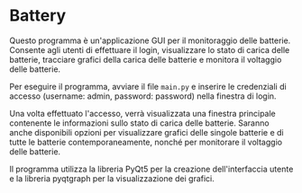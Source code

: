 # Battery
Questo programma è un'applicazione GUI per il monitoraggio delle batterie. Consente agli utenti di effettuare il login, visualizzare lo stato di carica delle batterie, tracciare grafici della carica delle batterie e monitora il voltaggio delle batterie.

Per eseguire il programma, avviare il file `main.py` e inserire le credenziali di accesso (username: admin, password: password) nella finestra di login.

Una volta effettuato l'accesso, verrà visualizzata una finestra principale contenente le informazioni sullo stato di carica delle batterie. Saranno anche disponibili opzioni per visualizzare grafici delle singole batterie e di tutte le batterie contemporaneamente, nonché per monitorare il voltaggio delle batterie.

Il programma utilizza la libreria PyQt5 per la creazione dell'interfaccia utente e la libreria pyqtgraph per la visualizzazione dei grafici.
